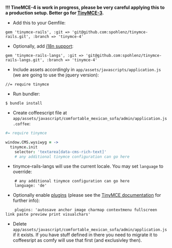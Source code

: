 **!!! TineMCE-4 is work in progress, please be very careful applying this to a production setup. Better go for [TinyMCE-3](https://github.com/comfy/comfortable-mexican-sofa/wiki/Replacing-default-WYSIWYG-editor-with-TinyMCE-3).**

* Add this to your Gemfile:
```
gem 'tinymce-rails', :git => 'git@github.com:spohlenz/tinymce-rails.git', :branch => 'tinymce-4'
```
* Optionally, add [i18n support](https://github.com/spohlenz/tinymce-rails-langs/tree/tinymce-4):
```
gem 'tinymce-rails-langs', :git => 'git@github.com:spohlenz/tinymce-rails-langs.git', :branch => 'tinymce-4'

```
* Include assets accordingly in `app/assets/javascripts/application.js` (we are going to use the jquery version):
```
//= require tinymce
```
* Run bundler:
```
$ bundle install
```
* Create coffeescript file at `app/assets/javascript/comfortable_mexican_sofa/admin/application.js.coffee`:
```coffee
#= require tinymce

window.CMS.wysiwyg = ->
  tinymce.init
    selector: 'textarea[data-cms-rich-text]'
    # any additional tinymce configuration can go here
```

* tinymce-rails-langs will use the current locale. You may set `language` to override:

```
    # any additional tinymce configuration can go here
    language: 'de'
```

* Optionally enable [plugins](http://www.tinymce.com/wiki.php/Plugins) (please see the [TinyMCE documentation](https://github.com/spohlenz/tinymce-rails/blob/tinymce-4/README.md) for further info):

```
    plugins: 'autosave anchor image charmap contextmenu fullscreen link paste preview print visualchars'
```

* Delete `app/assets/javascript/comfortable_mexican_sofa/admin/application.js` if it exists. If you have stuff defined in there you need to migrate it to coffeesript as comfy will use that first (and exclusivley then).
